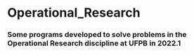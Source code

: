 # Operational_Research
### Some programs developed to solve problems in the Operational Research discipline at UFPB in 2022.1
